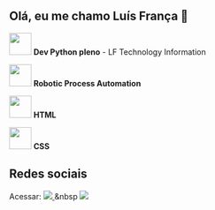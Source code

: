 ## Olá, eu me chamo Luís França 👋

<img width="40" heigth="40" src="https://github.com/user-attachments/assets/67da4173-f212-4338-b035-65a7760e9fcb"/> **Dev Python pleno** - LF Technology Information

<img width="40" heigth="40" src="https://github.com/user-attachments/assets/00aa2879-2599-439f-add1-85c03d952ee7"/> **Robotic Process Automation**

<img width="40" heigth="40" src="https://github.com/user-attachments/assets/bbb9b729-ee56-4caa-b232-175b5852b3e6"/> **HTML**

<img width="40" heigth="40" src="https://github.com/user-attachments/assets/b608a1fe-bfc5-46d6-ad15-6f3acaa86123"/> **CSS**

## Redes sociais
Acessar: 
<a href="https://www.instagram.com/lecfranca.ti/">
<img src="https://img.shields.io/badge/Instagram-%23E4405F.svg?style=for-the-badge&logo=Instagram&logoColor=white" target="_blank" />
</a>&nbsp
<a href="https://www.linkedin.com/in/luis-eduardo-7481381a2">
<img src="https://img.shields.io/badge/linkedin-%230077B5.svg?style=for-the-badge&logo=linkedin&logoColor=white" target="_blank" />
</a>

    




      
          
